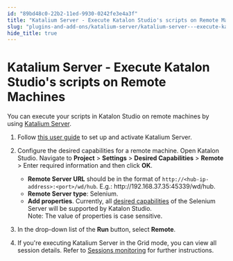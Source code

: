 ```yaml
---
id: "89bd48c0-22b2-11ed-9930-0242fe3e4a3f"
title: "Katalium Server - Execute Katalon Studio's scripts on Remote Machines"
slug: "plugins-and-add-ons/katalium-server/katalium-server---execute-katalon-studios-scripts-on-remote-machines"
hide_title: true
---
```


# <a id="id" class="anchor_top_offset"/><a id="ariaid-title1" class="anchor_top_offset"/>Katalium Server - Execute Katalon Studio's scripts on Remote Machines

<p xmlns="http://www.w3.org/1999/xhtml" className="p">You can execute your scripts in Katalon Studio on remote machines by using <a className="xref" href="/plugins-and-add-ons/katalium-server/katalium-server-overview">Katalium Server</a>.</p> 
<ol xmlns="http://www.w3.org/1999/xhtml" className="ol"><li className="li">     <p className="p">Follow <a className="xref" href="/plugins-and-add-ons/katalium-server/get-started-with-katalium-server">this user guide</a> to set up and activate Katalium Server.</p>   </li><li className="li">     <p className="p">Configure the desired capabilities for a remote machine. Open Katalon Studio. Navigate to <strong className="ph b">Project</strong> &gt; <strong className="ph b">Settings</strong> &gt; <strong className="ph b">Desired Capabilities</strong> &gt; <strong className="ph b">Remote</strong> &gt; Enter required information and then click <strong className="ph b">OK</strong>.</p>     <ul className="ul"><li className="li"> <strong className="ph b">Remote Server URL</strong> should be in the format of <code className="ph codeph">http://&lt;hub-ip-address&gt;:&lt;port&gt;/wd/hub</code>. E.g.: http://192.168.37.35:45339/wd/hub.</li><li className="li"> <strong className="ph b">Remote Server type</strong>: Selenium.</li><li className="li"> <strong className="ph b">Add properties</strong>. Currently, all <a className="xref j-external-link" href="https://github.com/SeleniumHQ/selenium/wiki/DesiredCapabilities#used-by-the-selenium-server-for-browser-selection" target="_blank">desired capabilities</a> of the Selenium Server will be supported by Katalon Studio. <div className="note note note_note"><span className="note__title">Note:</span>  The value of properties is case sensitive.</div></li></ul>   </li><li className="li">     <p className="p">In the drop-down list of the <strong className="ph b">Run</strong> button, select <strong className="ph b">Remote</strong>.</p>   </li><li className="li">     <p className="p">If you're executing Katalium Server in the Grid mode, you can view all session details. Refer to <a className="xref" href="/plugins-and-add-ons/katalium-server/sessions-monitoring-for-katalium-server">Sessions monitoring</a> for further instructions.</p>   </li></ol> 
